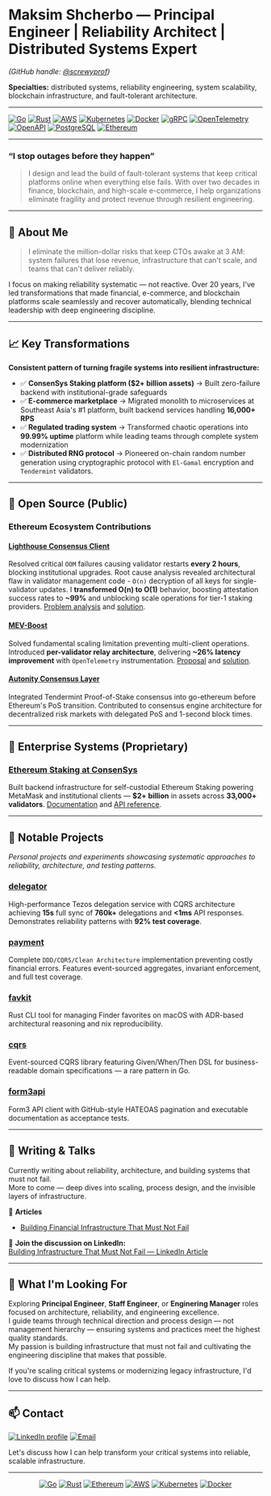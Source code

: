 <!-- Maksim Shcherbo GitHub profile (screwyprof) -->
<!-- Summary: Principal Engineer specializing in clean architecture, quality, distributed systems, and blockchain infrastructure. -->
# Maksim Shcherbo — Principal Engineer | Reliability Architect | Distributed Systems Expert

*(GitHub handle: [@screwyprof](https://github.com/screwyprof))*

**Specialties:** distributed systems, reliability engineering, system scalability, blockchain infrastructure, and fault-tolerant architecture.

---

[![Go](https://img.shields.io/badge/Go-00ADD8?style=flat-square&logo=go&logoColor=white)](https://go.dev)
[![Rust](https://img.shields.io/badge/Rust-D34516?style=flat-square&logo=rust&logoColor=white)](https://www.rust-lang.org)
[![AWS](https://img.shields.io/badge/Cloud-AWS-FF9900?style=flat-square&logo=amazon-aws&logoColor=white)](https://aws.amazon.com)
[![Kubernetes](https://img.shields.io/badge/Kubernetes-326CE5?style=flat-square&logo=kubernetes&logoColor=white)](https://kubernetes.io)
[![Docker](https://img.shields.io/badge/Docker-257bd6?style=flat-square&logo=docker&logoColor=white)](https://www.docker.com)
[![gRPC](https://img.shields.io/badge/gRPC-protocol-blue?style=flat-square&logo=grpc)](https://grpc.io)
[![OpenTelemetry](https://img.shields.io/badge/OpenTelemetry-blue?style=flat-square&logo=opentelemetry)](https://opentelemetry.io/)
[![OpenAPI](https://img.shields.io/badge/OpenAPI-6BA539?style=flat-square&logo=openapiinitiative&logoColor=white)](https://www.openapis.org)
[![PostgreSQL](https://img.shields.io/badge/PostgreSQL-336791?style=flat-square&logo=postgresql&logoColor=white)](https://www.postgresql.org/)
[![Ethereum](https://img.shields.io/badge/Ethereum-3C3C3D?style=flat-square&logo=ethereum&logoColor=white)](https://ethereum.org)

---

### “I stop outages before they happen”

> I design and lead the build of fault-tolerant systems that keep critical platforms online when everything else fails. With over two decades in finance, blockchain, and high-scale e-commerce, I help organizations eliminate fragility and protect revenue through resilient engineering.

---

## 🧠 About Me

> I eliminate the million-dollar risks that keep CTOs awake at 3 AM: system failures that lose revenue, infrastructure that can't scale, and teams that can't deliver reliably.

I focus on making reliability systematic — not reactive. Over 20 years, I've led transformations that made financial, e-commerce, and blockchain platforms scale seamlessly and recover automatically, blending technical leadership with deep engineering discipline.

---

## 📈 Key Transformations

**Consistent pattern of turning fragile systems into resilient infrastructure:**

- ✅ **ConsenSys Staking platform ($2+ billion assets)** → Built zero-failure backend with institutional-grade safeguards
- ✅ **E-commerce marketplace** → Migrated monolith to microservices at Southeast Asia's #1 platform, built backend services handling **16,000+ RPS**
- ✅ **Regulated trading system** → Transformed chaotic operations into **99.99% uptime** platform while leading teams through complete system modernization
- ✅ **Distributed RNG protocol** → Pioneered on-chain random number generation using cryptographic protocol with `El-Gamal` encryption and `Tendermint` validators.

<!--
<details open>
<summary>📊 Key metrics summary</summary>

| Area | Metric | Description |
|-------|---------|-------------|
| Reliability | 99.99% uptime | Transformed chaotic system to HA platform |
| Scale | 16,000+ RPS | Designed backend services at major e-commerce platform |
| Assets | $2+ billion | Safeguarded assets on ConsenSys staking backend |
</details>
-->

---

## 🧩 Open Source (Public)

### Ethereum Ecosystem Contributions

#### [Lighthouse Consensus Client](https://github.com/sigp/lighthouse)

Resolved critical `OOM` failures causing validator restarts **every 2 hours**, blocking institutional upgrades. Root cause analysis revealed architectural flaw in validator management code - `O(n)` decryption of all keys for single-validator updates. I **transformed O(n) to O(1)** behavior, boosting attestation success rates to **~99%** and unblocking scale operations for tier-1 staking providers. [Problem analysis](https://github.com/sigp/lighthouse/issues/4936) and [solution](https://github.com/sigp/lighthouse/pull/4126).

#### [MEV-Boost](https://github.com/flashbots/mev-boost)

Solved fundamental scaling limitation preventing multi-client operations. Introduced **per-validator relay architecture**, delivering **~26% latency improvement** with `OpenTelemetry` instrumentation. [Proposal](https://github.com/flashbots/mev-boost/issues/455) and [solution](https://github.com/flashbots/mev-boost/pull/470).

#### [Autonity Consensus Layer](https://github.com/autonity/autonity)

Integrated Tendermint Proof-of-Stake consensus into go-ethereum before Ethereum's PoS transition. Contributed to consensus engine architecture for decentralized risk markets with delegated PoS and 1-second block times.

---

## 🏢 Enterprise Systems (Proprietary)

### [Ethereum Staking at ConsenSys](https://consensys.io/staking)

Built backend infrastructure for self-custodial Ethereum Staking powering MetaMask and institutional clients — **$2+ billion** in assets across **33,000+ validators**. [Documentation](https://docs.staking.consensys.io/staking-help) and [API reference](https://docs.staking.consensys.io/docs/staking-api).

---

## 💎 Notable Projects

*Personal projects and experiments showcasing systematic approaches to reliability, architecture, and testing patterns.*

### [delegator](https://github.com/screwyprof/delegator)

High-performance Tezos delegation service with CQRS architecture achieving **15s** full sync of **760k+** delegations and **<1ms** API responses. Demonstrates reliability patterns with **92% test coverage**.

### [payment](https://github.com/screwyprof/payment)

Complete `DDD/CQRS/Clean Architecture` implementation preventing costly financial errors. Features event-sourced aggregates, invariant enforcement, and full test coverage.

### [favkit](https://github.com/screwyprof/favkit)

Rust CLI tool for managing Finder favorites on macOS with ADR-based architectural reasoning and nix reproducibility.

### [cqrs](https://github.com/screwyprof/cqrs)

Event-sourced CQRS library featuring Given/When/Then DSL for business-readable domain specifications — a rare pattern in Go.

### [form3api](https://github.com/screwyprof/form3api)

Form3 API client with GitHub-style HATEOAS pagination and executable documentation as acceptance tests.

---

## 🎤 Writing & Talks

Currently writing about reliability, architecture, and building systems that must not fail.  
More to come — deep dives into scaling, process design, and the invisible layers of infrastructure.

📘 **Articles**
- [Building Financial Infrastructure That Must Not Fail](./articles/building-financial-infrastructure-that-must-not-fail.md)

💬 **Join the discussion on LinkedIn:**  
[Building Infrastructure That Must Not Fail — LinkedIn Article](https://www.linkedin.com/pulse/building-infrastructure-must-fail-maksim-shcherbo-1d4se)

---

## 🎯 What I'm Looking For

Exploring **Principal Engineer**, **Staff Engineer**, or **Enginering Manager** roles focused on architecture, reliability, and engineering excellence.  
I guide teams through technical direction and process design — not management hierarchy — ensuring systems and practices meet the highest quality standards.  
My passion is building infrastructure that must not fail and cultivating the engineering discipline that makes that possible.

If you're scaling critical systems or modernizing legacy infrastructure, I'd love to discuss how I can help.

---

## 📫 Contact

<a href="https://linkedin.com/in/maksim-shcherbo"><img src="https://custom-icon-badges.demolab.com/badge/LinkedIn-0A66C2?style=flat-square&logo=linkedin-white&logoColor=fff" alt="LinkedIn profile"></a> <a href="mailto:max@happygopher.nl"><img src="https://img.shields.io/badge/Email-D14836?style=flat-square&logo=gmail&logoColor=white" alt="Email"></a>

Let's discuss how I can help transform your critical systems into reliable, scalable infrastructure.


---

<!--
<p align="center">
  <img src="https://komarev.com/ghpvc/?username=screwyprof&color=gray" alt="Profile views">
</p>
-->

<p align="center">
  <a href="https://go.dev"><img alt="Go" src="https://img.shields.io/badge/Go-1E293B?style=flat-square&logo=go&logoColor=white&labelColor=1E293B"></a>
  <a href="https://www.rust-lang.org/"><img alt="Rust" src="https://img.shields.io/badge/Rust-1E293B?style=flat-square&logo=rust&logoColor=white&labelColor=1E293B"></a>
  <a href="https://ethereum.org"><img alt="Ethereum" src="https://img.shields.io/badge/Ethereum-1E293B?style=flat-square&logo=ethereum&logoColor=white&labelColor=1E293B"></a>
  <a href="https://aws.amazon.com"><img alt="AWS" src="https://img.shields.io/badge/Cloud-Amazon_AWS-1E293B?style=flat-square&logo=amazon-aws&logoColor=white&labelColor=1E293B"></a>
  <a href="https://kubernetes.io"><img alt="Kubernetes" src="https://img.shields.io/badge/Kubernetes-1E293B?style=flat-square&logo=kubernetes&logoColor=white&labelColor=1E293B"></a>
  <a href="https://www.docker.com"><img alt="Docker" src="https://img.shields.io/badge/Docker-1E293B?style=flat-square&logo=docker&logoColor=white&labelColor=1E293B"></a>
</p>

<!-- SEO keywords: Golang, Rust, Ethereum, Reliability Engineering, Distributed Systems, Blockchain, DDD, CQRS, AWS, Kubernetes, Docker, CI/CD, PostgreSQL, gRPC, OpenAPI, REST, Scalability, System Architecture, Technical Leadership, Principal Engineer, Staff Engineer -->
